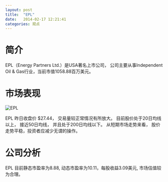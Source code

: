 ```yaml
---
layout: post
title:  "EPL"
date:   2014-02-17 12:21:41
categories: 观点
---
```


# 简介
EPL（Energy Partners Ltd.）是USA著名上市公司，
公司主要从事Independent Oil & Gas行业，当前市值1058.88百万美元。

# 市场表现

![EPL](http://finviz.com/chart.ashx?t=EPL&ty=c&ta=1&p=d&s=l)

EPL 昨日收盘价 $27.44，
交易量较正常情况有所放大。
目前股价处于20日均线以上，
接近50日均线，
并且处于200日均线以下。
从短期市场走势来看，
股价走势平稳，投资者应减少无谓的操作。

# 公司分析
EPL 目前静态市盈率为8.88, 动态市盈率为10.11，每股收益3.09美元,
市场估值较为合理。
